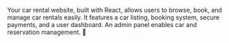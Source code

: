 Your car rental website, built with React, allows users to browse, book, and manage car rentals easily. It features a car listing, booking system, secure payments, and a user dashboard. An admin panel enables car and reservation management. 🚗








